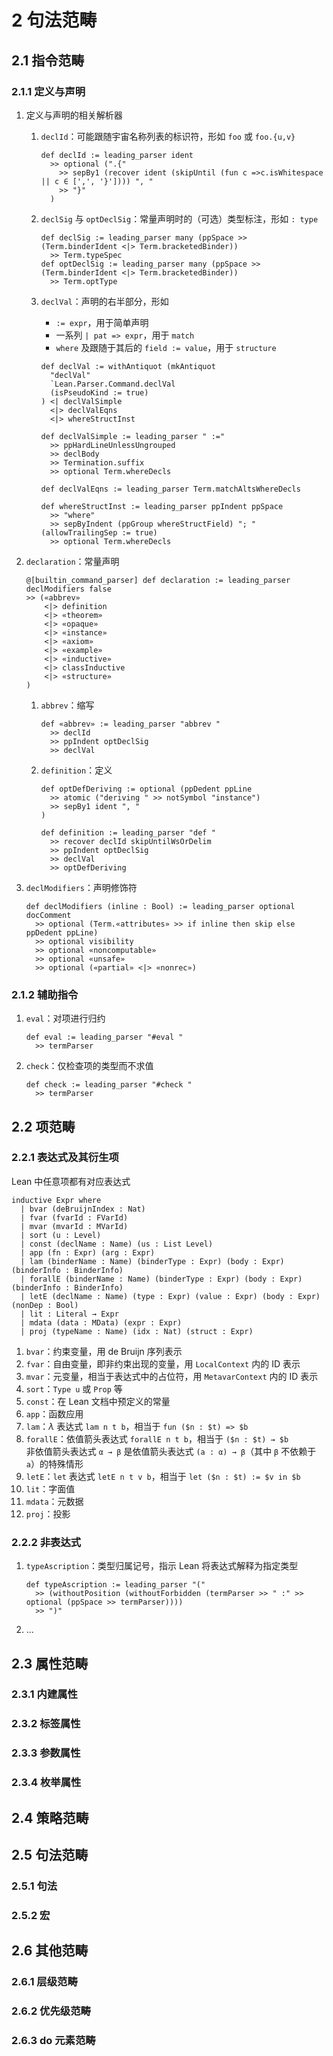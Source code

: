 # 2 句法范畴

## 2.1 指令范畴
### 2.1.1 定义与声明
1. 定义与声明的相关解析器
    1. `declId`：可能跟随宇宙名称列表的标识符，形如 `foo` 或 `foo.{u,v}`

        ```lean
        def declId := leading_parser ident
          >> optional (".{"
            >> sepBy1 (recover ident (skipUntil (fun c =>c.isWhitespace || c ∈ [',', '}']))) ", "
            >> "}"
          )
        ```

    2. `declSig` 与 `optDeclSig`：常量声明时的（可选）类型标注，形如 `: type`

        ```lean
        def declSig := leading_parser many (ppSpace >> (Term.binderIdent <|> Term.bracketedBinder))
          >> Term.typeSpec
        def optDeclSig := leading_parser many (ppSpace >> (Term.binderIdent <|> Term.bracketedBinder))
          >> Term.optType
        ```

    3. `declVal`：声明的右半部分，形如
        - `:= expr`，用于简单声明
        - 一系列 `| pat => expr`，用于 `match`
        - `where` 及跟随于其后的 `field := value`，用于 `structure`

        ```lean
        def declVal := withAntiquot (mkAntiquot
          "declVal"
          `Lean.Parser.Command.declVal
          (isPseudoKind := true)
        ) <| declValSimple
          <|> declValEqns
          <|> whereStructInst

        def declValSimple := leading_parser " :="
          >> ppHardLineUnlessUngrouped
          >> declBody
          >> Termination.suffix
          >> optional Term.whereDecls

        def declValEqns := leading_parser Term.matchAltsWhereDecls

        def whereStructInst := leading_parser ppIndent ppSpace
          >> "where"
          >> sepByIndent (ppGroup whereStructField) "; " (allowTrailingSep := true)
          >> optional Term.whereDecls
        ```

2. `declaration`：常量声明

    ```lean
    @[builtin_command_parser] def declaration := leading_parser declModifiers false
    >> («abbrev»
        <|> definition
        <|> «theorem»
        <|> «opaque»
        <|> «instance»
        <|> «axiom»
        <|> «example»
        <|> «inductive»
        <|> classInductive
        <|> «structure»
    )
    ```

    1. `abbrev`：缩写  <!--TODO -->

        ```lean
        def «abbrev» := leading_parser "abbrev "
          >> declId
          >> ppIndent optDeclSig
          >> declVal
        ```

    2. `definition`：定义  <!--TODO -->

        ```lean
        def optDefDeriving := optional (ppDedent ppLine
          >> atomic ("deriving " >> notSymbol "instance")
          >> sepBy1 ident ", "
        )

        def definition := leading_parser "def "
          >> recover declId skipUntilWsOrDelim
          >> ppIndent optDeclSig
          >> declVal
          >> optDefDeriving
        ```

3. `declModifiers`：声明修饰符

    ```lean
    def declModifiers (inline : Bool) := leading_parser optional docComment
      >> optional (Term.«attributes» >> if inline then skip else ppDedent ppLine)
      >> optional visibility
      >> optional «noncomputable»
      >> optional «unsafe»
      >> optional («partial» <|> «nonrec»)
    ```

### 2.1.2 辅助指令
1. `eval`：对项进行归约

    ```lean
    def eval := leading_parser "#eval "
      >> termParser
    ```

2. `check`：仅检查项的类型而不求值

    ```lean
    def check := leading_parser "#check "
      >> termParser
    ```

## 2.2 项范畴
### 2.2.1 表达式及其衍生项
Lean 中任意项都有对应表达式

```lean
inductive Expr where
  | bvar (deBruijnIndex : Nat)
  | fvar (fvarId : FVarId)
  | mvar (mvarId : MVarId)
  | sort (u : Level)
  | const (declName : Name) (us : List Level)
  | app (fn : Expr) (arg : Expr)
  | lam (binderName : Name) (binderType : Expr) (body : Expr) (binderInfo : BinderInfo)
  | forallE (binderName : Name) (binderType : Expr) (body : Expr) (binderInfo : BinderInfo)
  | letE (declName : Name) (type : Expr) (value : Expr) (body : Expr) (nonDep : Bool)
  | lit : Literal → Expr
  | mdata (data : MData) (expr : Expr)
  | proj (typeName : Name) (idx : Nat) (struct : Expr)
```

1. `bvar`：约束变量，用 $\text{de Bruijn}$ 序列表示
2. `fvar`：自由变量，即非约束出现的变量，用 `LocalContext` 内的 ID 表示
3. `mvar`：元变量，相当于表达式中的占位符，用 `MetavarContext` 内的 ID 表示
4. `sort`：`Type u` 或 `Prop` 等
5. `const`：在 Lean 文档中预定义的常量
6. `app`：函数应用
7. `lam`：$\lambda$ 表达式 `lam n t b`，相当于 `fun ($n : $t) => $b`
8. `forallE`：依值箭头表达式 `forallE n t b`，相当于 `($n : $t) → $b`  
    非依值箭头表达式 `α → β` 是依值箭头表达式 `(a : α) → β`（其中 `β` 不依赖于 `a`）的特殊情形
9.  `letE`：`let` 表达式 `letE n t v b`，相当于 `let ($n : $t) := $v in $b`
10. `lit`：字面值
11. `mdata`：元数据
12. `proj`：投影

### 2.2.2 非表达式
1. `typeAscription`：类型归属记号，指示 Lean 将表达式解释为指定类型

    ```lean
    def typeAscription := leading_parser "("
      >> (withoutPosition (withoutForbidden (termParser >> " :" >> optional (ppSpace >> termParser))))
      >> ")"
    ```

2. ...

## 2.3 属性范畴
### 2.3.1 内建属性

### 2.3.2 标签属性

### 2.3.3 参数属性

### 2.3.4 枚举属性

## 2.4 策略范畴

## 2.5 句法范畴
### 2.5.1 句法

### 2.5.2 宏

## 2.6 其他范畴
### 2.6.1 层级范畴

### 2.6.2 优先级范畴

### 2.6.3 do 元素范畴
